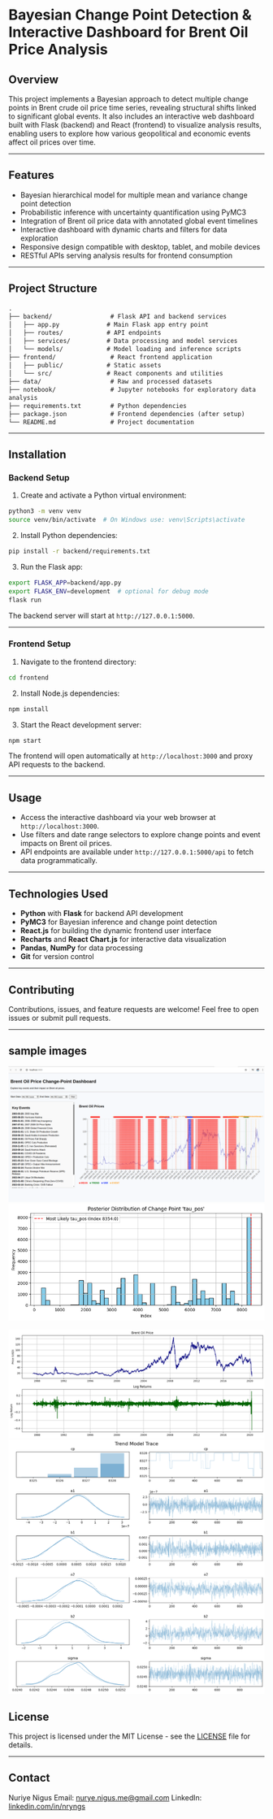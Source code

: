 # Bayesian Change Point Detection & Interactive Dashboard for Brent Oil Price Analysis

## Overview

This project implements a Bayesian approach to detect multiple change points in Brent crude oil price time series, revealing structural shifts linked to significant global events. It also includes an interactive web dashboard built with Flask (backend) and React (frontend) to visualize analysis results, enabling users to explore how various geopolitical and economic events affect oil prices over time.

---

## Features

* Bayesian hierarchical model for multiple mean and variance change point detection
* Probabilistic inference with uncertainty quantification using PyMC3
* Integration of Brent oil price data with annotated global event timelines
* Interactive dashboard with dynamic charts and filters for data exploration
* Responsive design compatible with desktop, tablet, and mobile devices
* RESTful APIs serving analysis results for frontend consumption

---

## Project Structure

```
.
├── backend/                # Flask API and backend services
│   ├── app.py             # Main Flask app entry point
│   ├── routes/            # API endpoints
│   ├── services/          # Data processing and model services
│   └── models/            # Model loading and inference scripts
├── frontend/               # React frontend application
│   ├── public/            # Static assets
│   └── src/               # React components and utilities
├── data/                   # Raw and processed datasets
├── notebook/               # Jupyter notebooks for exploratory data analysis
├── requirements.txt        # Python dependencies
├── package.json            # Frontend dependencies (after setup)
└── README.md               # Project documentation
```

---

## Installation

### Backend Setup

1. Create and activate a Python virtual environment:

```bash
python3 -m venv venv
source venv/bin/activate  # On Windows use: venv\Scripts\activate
```

2. Install Python dependencies:

```bash
pip install -r backend/requirements.txt
```

3. Run the Flask app:

```bash
export FLASK_APP=backend/app.py
export FLASK_ENV=development  # optional for debug mode
flask run
```

The backend server will start at `http://127.0.0.1:5000`.

---

### Frontend Setup

1. Navigate to the frontend directory:

```bash
cd frontend
```

2. Install Node.js dependencies:

```bash
npm install
```

3. Start the React development server:

```bash
npm start
```

The frontend will open automatically at `http://localhost:3000` and proxy API requests to the backend.

---

## Usage

* Access the interactive dashboard via your web browser at `http://localhost:3000`.
* Use filters and date range selectors to explore change points and event impacts on Brent oil prices.
* API endpoints are available under `http://127.0.0.1:5000/api` to fetch data programmatically.

---

## Technologies Used

* **Python** with **Flask** for backend API development
* **PyMC3** for Bayesian inference and change point detection
* **React.js** for building the dynamic frontend user interface
* **Recharts** and **React Chart.js** for interactive data visualization
* **Pandas**, **NumPy** for data processing
* **Git** for version control

---

## Contributing

Contributions, issues, and feature requests are welcome! Feel free to open issues or submit pull requests.

---
## sample images
![dashboard](screenshoot/dashboard.png)
![changepoint](screenshoot/changepoint.png)

![price over time](screenshoot/price_over_time.png)
![trend](screenshoot/trend.png)
## License

This project is licensed under the MIT License - see the [LICENSE](LICENSE) file for details.

---

## Contact

Nuriye Nigus
Email: [nurye.nigus.me@gmail.com](mailto:nurye.nigus.me@@gmail.com)
LinkedIn: [linkedin.com/in/nryngs](https://linkedin.com/in/nryngs)

